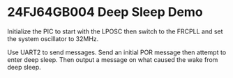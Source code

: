 # 24FJ64GB004 Deep Sleep Demo

Initialize the PIC to start with the LPOSC then switch to the FRCPLL and set the system oscillator to 32MHz.

Use UART2 to send messages. Send an initial POR message then attempt to enter deep sleep. Then output a message on what caused the wake from deep sleep.